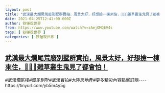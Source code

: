 ```yaml
---
layout: post
title: "武漢最大爛尾荒廢別墅群實拍，風景太好，好想撿一棟來住，🙏🌂💼雜草叢生鬼見了都會怕！"
date: 2021-04-25T12:41:00.000Z
author: 铁锤观世界
from: https://www.youtube.com/watch?v=zAejOMDEV4s
tags: [ 铁锤观世界 ]
categories: [ 铁锤观世界 ]
---
```

<!--1619354460000-->
[武漢最大爛尾荒廢別墅群實拍，風景太好，好想撿一棟來住，🙏🌂💼雜草叢生鬼見了都會怕！](https://www.youtube.com/watch?v=zAejOMDEV4s)
------

<div>
#武漢爛尾樓#爛尾別墅#武漢實拍#大陸房地產#更多精彩內容點擊訂閱----https://tinyurl.com/yb5m4y5g
</div>
